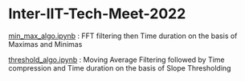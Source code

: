 # Inter-IIT-Tech-Meet-2022

[min_max_algo.ipynb](./min_max_algo.ipynb) : FFT filtering then Time duration on the basis of Maximas and Minimas

[threshold_algo.ipynb](./threshold_algo.ipynb) : Moving Average Filtering followed by Time compression and Time duration on the basis of Slope Thresholding
